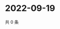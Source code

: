# 2022-09-19

共 0 条

<!-- BEGIN WEIBO -->
<!-- 最后更新时间 Mon Sep 19 2022 15:39:23 GMT+0800 (China Standard Time) -->

<!-- END WEIBO -->
